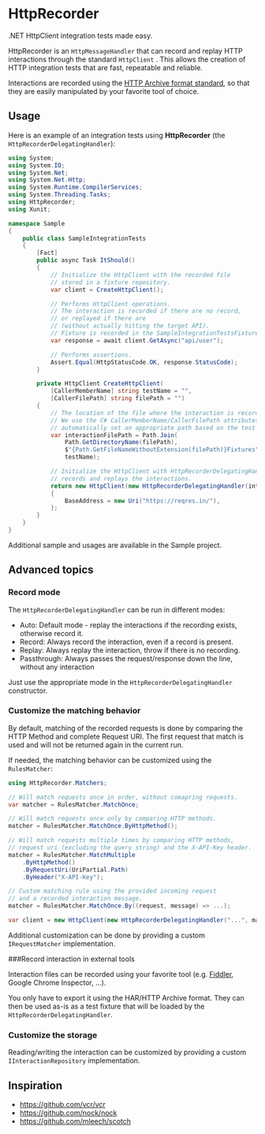# HttpRecorder

.NET HttpClient integration tests made easy.

HttpRecorder is an `HttpMessageHandler` that can record and replay HTTP interactions through the standard `HttpClient` . This allows the creation of HTTP integration tests that are fast, repeatable and reliable.

Interactions are recorded using the [HTTP Archive format standard](https://en.wikipedia.org/wiki/.har), so that they are easily manipulated by your favorite tool of choice.

## Usage

Here is an example of an integration tests using **HttpRecorder** (the `HttpRecorderDelegatingHandler`):

```c#
using System;
using System.IO;
using System.Net;
using System.Net.Http;
using System.Runtime.CompilerServices;
using System.Threading.Tasks;
using HttpRecorder;
using Xunit;

namespace Sample
{
    public class SampleIntegrationTests
    {
        [Fact]
        public async Task ItShould()
        {
            // Initialize the HttpClient with the recorded file
            // stored in a fixture repository.
            var client = CreateHttpClient();

            // Performs HttpClient operations.
            // The interaction is recorded if there are no record,
            // or replayed if there are
            // (without actually hitting the target API).
            // Fixture is recorded in the SampleIntegrationTestsFixtures\ItShould.har file.
            var response = await client.GetAsync("api/user");

            // Performs assertions.
            Assert.Equal(HttpStatusCode.OK, response.StatusCode);
        }

        private HttpClient CreateHttpClient(
            [CallerMemberName] string testName = "",
            [CallerFilePath] string filePath = "")
        {
            // The location of the file where the interaction is recorded.
            // We use the C# CallerMemberName/CallerFilePath attributes to
            // automatically set an appropriate path based on the test case.
            var interactionFilePath = Path.Join(
                Path.GetDirectoryName(filePath),
                $"{Path.GetFileNameWithoutExtension(filePath)}Fixtures",
                testName);

            // Initialize the HttpClient with HttpRecorderDelegatingHandler, which
            // records and replays the interactions.
            return new HttpClient(new HttpRecorderDelegatingHandler(interactionFilePath))
            {
                BaseAddress = new Uri("https://reqres.in/"),
            };
        }
    }
}
```

Additional sample and usages are available in the Sample project.

## Advanced topics

### Record mode

The  `HttpRecorderDelegatingHandler` can be run in different modes:

- Auto: Default mode - replay the interactions if the recording exists, otherwise record it.
- Record: Always record the interaction, even if a record is present.
- Replay: Always replay the interaction, throw if there is no recording.
- Passthrough: Always passes the request/response down the line, without any interaction

Just use the appropriate mode in the `HttpRecorderDelegatingHandler`  constructor.

### Customize the matching behavior

By default, matching of the recorded requests is done by comparing the HTTP Method and complete Request URI. The first request that match is used and will not be returned again in the current run.

If needed, the matching behavior can be customized using the `RulesMatcher`:

``````` c#
using HttpRecorder.Matchers;

// Will match requests once in order, without comapring requests.
var matcher = RulesMatcher.MatchOnce;

// Will match requests once only by comparing HTTP methods.
matcher = RulesMatcher.MatchOnce.ByHttpMethod();

// Will match requests multiple times by comparing HTTP methods,
// request uri (excluding the query string) and the X-API-Key header.
matcher = RulesMatcher.MatchMultiple
    .ByHttpMethod()
    .ByRequestUri(UriPartial.Path)
    .ByHeader("X-API-Key");

// Custom matching rule using the provided incoming request
// and a recorded interaction message.
matcher = RulesMatcher.MatchOnce.By((request, message) => ...);

var client = new HttpClient(new HttpRecorderDelegatingHandler("...", matcher: matcher));
```````

Additional customization can be done by providing a custom `IRequestMatcher` implementation.

###Record interaction in external tools

Interaction files can be recorded using your favorite tool (e.g. [Fiddler](https://www.telerik.com/fiddler), Google Chrome Inspector, ...).

You only have to export it using the HAR/HTTP Archive format. They can then be used as-is as a test fixture that will be loaded by the `HttpRecorderDelegatingHandler`.

### Customize the storage

Reading/writing the interaction can be customized by providing a custom `IInteractionRepository` implementation.

## Inspiration

- https://github.com/vcr/vcr
- https://github.com/nock/nock
- https://github.com/mleech/scotch



